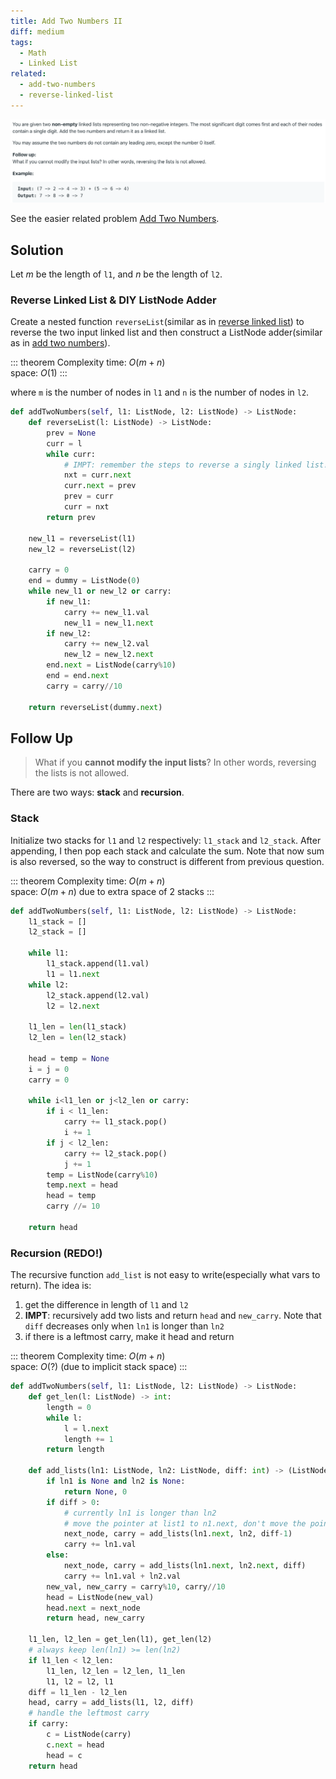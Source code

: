 ```yaml
---
title: Add Two Numbers II
diff: medium
tags:
  - Math
  - Linked List
related:
  - add-two-numbers
  - reverse-linked-list
---
```


<img class="medium-zoom" src="/algo/add-two-numbers-ii.png" alt="https://leetcode.com/problems/add-two-numbers-ii">

See the easier related problem [Add Two Numbers](add_two_numbers).

## Solution

Let $m$ be the length of `l1`, and $n$ be the length of `l2`.

### Reverse Linked List & DIY ListNode Adder

Create a nested function `reverseList`(similar as in [reverse linked list](reverse-linked-list)) to reverse the two input linked list and then construct a ListNode adder(similar as in [add two numbers](add-two-numbers)).

::: theorem Complexity
time: $O(m + n)$  
space: $O(1)$
:::

where `m` is the number of nodes in `l1` and `n` is the number of nodes in `l2`.

```py
def addTwoNumbers(self, l1: ListNode, l2: ListNode) -> ListNode:
    def reverseList(l: ListNode) -> ListNode:
        prev = None
        curr = l
        while curr:
            # IMPT: remember the steps to reverse a singly linked list!!!
            nxt = curr.next
            curr.next = prev
            prev = curr
            curr = nxt
        return prev

    new_l1 = reverseList(l1)
    new_l2 = reverseList(l2)

    carry = 0
    end = dummy = ListNode(0)
    while new_l1 or new_l2 or carry:
        if new_l1:
            carry += new_l1.val
            new_l1 = new_l1.next
        if new_l2:
            carry += new_l2.val
            new_l2 = new_l2.next
        end.next = ListNode(carry%10)
        end = end.next
        carry = carry//10

    return reverseList(dummy.next)
```

## Follow Up

> What if you **cannot modify the input lists**? In other words, reversing the lists is not allowed.

There are two ways: **stack** and **recursion**.

### Stack

Initialize two stacks for `l1` and `l2` respectively: `l1_stack` and `l2_stack`. After appending, I then pop each stack and calculate the sum. Note that now sum is also reversed, so the way to construct is different from previous question.

::: theorem Complexity
time: $O(m + n)$  
space: $O(m + n)$ due to extra space of 2 stacks
:::

```py
def addTwoNumbers(self, l1: ListNode, l2: ListNode) -> ListNode:
    l1_stack = []
    l2_stack = []

    while l1:
        l1_stack.append(l1.val)
        l1 = l1.next
    while l2:
        l2_stack.append(l2.val)
        l2 = l2.next

    l1_len = len(l1_stack)
    l2_len = len(l2_stack)

    head = temp = None
    i = j = 0
    carry = 0

    while i<l1_len or j<l2_len or carry:
        if i < l1_len:
            carry += l1_stack.pop()
            i += 1
        if j < l2_len:
            carry += l2_stack.pop()
            j += 1
        temp = ListNode(carry%10)
        temp.next = head
        head = temp
        carry //= 10

    return head
```

### Recursion (REDO!)

The recursive function `add_list` is not easy to write(especially what vars to return). The idea is:

1. get the difference in length of `l1` and `l2`
2. **IMPT**: recursively add two lists and return `head` and `new_carry`. Note that `diff` decreases only when `ln1` is longer than `ln2`
3. if there is a leftmost carry, make it head and return

::: theorem Complexity
time: $O(m+n)$  
space: $O(?)$ (due to implicit stack space)
:::

```py
def addTwoNumbers(self, l1: ListNode, l2: ListNode) -> ListNode:
    def get_len(l: ListNode) -> int:
        length = 0
        while l:
            l = l.next
            length += 1
        return length

    def add_lists(ln1: ListNode, ln2: ListNode, diff: int) -> (ListNode, int):
        if ln1 is None and ln2 is None:
            return None, 0
        if diff > 0:
            # currently ln1 is longer than ln2
            # move the pointer at list1 to n1.next, don't move the pointer at list2
            next_node, carry = add_lists(ln1.next, ln2, diff-1)
            carry += ln1.val
        else:
            next_node, carry = add_lists(ln1.next, ln2.next, diff)
            carry += ln1.val + ln2.val
        new_val, new_carry = carry%10, carry//10
        head = ListNode(new_val)
        head.next = next_node
        return head, new_carry

    l1_len, l2_len = get_len(l1), get_len(l2)
    # always keep len(ln1) >= len(ln2)
    if l1_len < l2_len:
        l1_len, l2_len = l2_len, l1_len
        l1, l2 = l2, l1
    diff = l1_len - l2_len
    head, carry = add_lists(l1, l2, diff)
    # handle the leftmost carry
    if carry:
        c = ListNode(carry)
        c.next = head
        head = c
    return head
```
